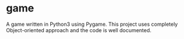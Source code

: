 # game

A game written in Python3 using Pygame. This project uses completely Object-oriented approach and the code is well documented. 
